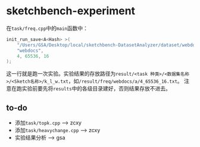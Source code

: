 # sketchbench-experiment

在`task/freq.cpp`中的`main`函数中：

```cpp
init_run_save<A<Hash> >(
    "/Users/GSA/Desktop/local/sketchbench-DatasetAnalyzer/dataset/webdocs00.dat",
    "webdocs",
    4, 65536, 16
);
```

这一行就是跑一次实验。实验结果的存放路径为`result/<task 种类>/<数据集名称>/<Sketch名称>/k_l_w.txt`，如`/result/freq/webdocs/a/4_65536_16.txt`。
注意在跑实验前要先将`results`中的各级目录建好，否则结果存放不进去。

## to-do

* 添加`task/topk.cpp`  --> zcxy
* 添加`task/heavychange.cpp`  --> zcxy
* 实验结果分析  --> gsa
